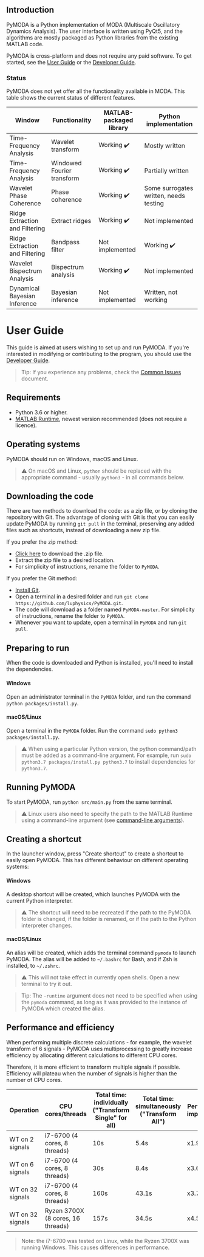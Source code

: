 ## Introduction

PyMODA is a Python implementation of MODA (Multiscale Oscillatory Dynamics Analysis). The user interface is written using PyQt5, and the algorithms are mostly packaged as Python libraries from the existing MATLAB code.

PyMODA is cross-platform and does not require any paid software. To get started, see the [User Guide](#user-guide) or the [Developer Guide](docs/developer-guide.md).

### Status

PyMODA does not yet offer all the functionality available in MODA. This table shows the current status of different features.

| Window    |   Functionality   |  MATLAB-packaged library | Python implementation |
| ----      |   ---------       |   ---------   |  ----- |
| Time-Frequency Analysis      |   Wavelet transform    |  Working :heavy_check_mark: | Mostly written |
| Time-Frequency Analysis      |   Windowed Fourier transform    |  Working :heavy_check_mark:   | Partially written |
| Wavelet Phase Coherence      |   Phase coherence    |  Working :heavy_check_mark:  | Some surrogates written, needs testing |
| Ridge Extraction and Filtering     |   Extract ridges    |  Working :heavy_check_mark:  | Not implemented |
| Ridge Extraction and Filtering     |   Bandpass filter    |  Not implemented   | Working :heavy_check_mark: |
| Wavelet Bispectrum Analysis     |   Bispectrum analysis    |  Working :heavy_check_mark:  | Not implemented |
| Dynamical Bayesian Inference     |   Bayesian inference    |  Not implemented   | Written, not working |

# User Guide

This guide is aimed at users wishing to set up and run PyMODA. If you're interested in modifying or contributing to the program, you should use the [Developer Guide](docs/developer-guide.md).

> Tip: If you experience any problems, check the [Common Issues](docs/common-issues.md) document.

## Requirements
- Python 3.6 or higher.
- [MATLAB Runtime](https://www.mathworks.com/products/compiler/matlab-runtime.html), 
newest version recommended (does not require a licence).

## Operating systems

PyMODA should run on Windows, macOS and Linux. 

> :warning: On macOS and Linux, `python` should be replaced with the appropriate command - usually `python3` - in all commands below.

## Downloading the code

There are two methods to download the code: as a zip file, or by cloning the repository with Git. The advantage of cloning with Git is that you can easily update PyMODA by running `git pull` in the terminal, preserving any added files such as shortcuts, instead of downloading a new zip file.

If you prefer the zip method:

- [Click here](https://github.com/luphysics/PyMODA/zipball/master) to download the .zip file. 
- Extract the zip file to a desired location.
- For simplicity of instructions, rename the folder to `PyMODA`.

If you prefer the Git method:

- [Install Git](https://git-scm.com/book/en/v2/Getting-Started-Installing-Git).
- Open a terminal in a desired folder and run `git clone https://github.com/luphysics/PyMODA.git`.
- The code will download as a folder named `PyMODA-master`. For simplicity of instructions, rename the folder to `PyMODA`.
- Whenever you want to update, open a terminal in `PyMODA` and run `git pull`.

## Preparing to run

When the code is downloaded and Python is installed, you'll need to install the dependencies. 

#### Windows

Open an administrator terminal in the `PyMODA` folder, and run the command `python packages/install.py`.

#### macOS/Linux

Open a terminal in the `PyMODA` folder. Run the command `sudo python3 packages/install.py`.

> :warning: When using a particular Python version, the python command/path must be added as a command-line argument. For example, 
run `sudo python3.7 packages/install.py python3.7` to install dependencies for `python3.7`.

## Running PyMODA

To start PyMODA, run `python src/main.py` from the same terminal.

> :warning: Linux users also need to specify the path to the MATLAB Runtime using a command-line argument (see [command-line arguments](docs/developer-guide.md#command-line-arguments)).

## Creating a shortcut

In the launcher window, press "Create shortcut" to create a shortcut to easily open PyMODA. This has different behaviour on different operating systems:

#### Windows

A desktop shortcut will be created, which launches PyMODA with the current Python interpreter.

> :warning: The shortcut will need to be recreated if the path to the PyMODA folder is changed, if the folder is renamed, or if the path to the Python interpreter changes.

#### macOS/Linux

An alias will be created, which adds the terminal command `pymoda` to launch PyMODA. The alias will be added to `~/.bashrc` for Bash, and if Zsh is installed, to `~/.zshrc`.

> :warning: This will not take effect in currently open shells. Open a new terminal to try it out. 

> Tip: The `-runtime` argument does not need to be specified when using the `pymoda` command, as long as it was provided to the instance of PyMODA which created the alias. 

## Performance and efficiency

When performing multiple discrete calculations - for example, the wavelet transform of 6 signals - PyMODA uses multiprocessing to greatly increase efficiency by allocating 
different calculations to different CPU cores.

Therefore, it is more efficient to transform multiple signals if possible. Efficiency will plateau when the number of signals is higher than the number of CPU cores.

| Operation | CPU cores/threads | Total time: individually ("Transform Single" for all) | Total time: simultaneously ("Transform All") | Performance improvement |
| ------------- | ------------- | ------------- | ------ | ------ |
| WT on 2 signals | i7-6700 (4 cores, 8 threads) | 10s | 5.4s | x1.9 |
| WT on 6 signals | i7-6700 (4 cores, 8 threads) | 30s | 8.4s | x3.6 |
| WT on 32 signals | i7-6700 (4 cores, 8 threads) | 160s | 43.1s | x3.7 |
| WT on 32 signals | Ryzen 3700X (8 cores, 16 threads) | 157s | 34.5s | x4.55 |

> Note: the i7-6700 was tested on Linux, while the Ryzen 3700X was running Windows. This causes differences in performance.